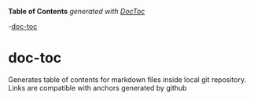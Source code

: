 **Table of Contents**  *generated with [DocToc](http://doc-toc.herokuapp.com/)*

-[doc-toc](#doc-toc)

doc-toc
=======

Generates table of contents for markdown files inside local git repository. Links are compatible with anchors generated by github